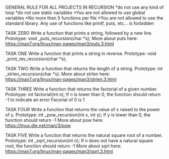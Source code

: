 GENERAL RULE FOR ALL PROJECTS IN RECURSION
*do not use any kind of loop
*do not use static variables
*You are not allowed to use global variables
*No more than 5 functions per file
*You are not allowed to use the standard library. Any use of functions like printf, puts, etc… is forbidden

TASK ZERO
Write a function that prints a string, followed by a new line.
    Prototype: void _puts_recursion(char *s);
More about puts here: https://man7.org/linux/man-pages/man3/puts.3.html

TASK ONE
Write a function that prints a string in reverse.
    Prototype: void _print_rev_recursion(char *s);

TASK TWO
Write a function that returns the length of a string.
    Prototype: int _strlen_recursion(char *s):
More about strlen here: https://man7.org/linux/man-pages/man3/strlen.3.html

TASK THREE
Write a function that returns the factorial of a given number.
    Prototype: int factorial(int n);
    If n is lower than 0, the function should return -1 to indicate an error
    Facorial of 0 is 1

TASK FOUR
Write a function that returns the value of x raised to the power of y.
    Prototype: int _pow_recursion(int x, int y);
    If y is lower than 0, the function should return -1
More about pow here: https://linux.die.net/man/3/pow

TASK FIVE
Write a function that returns the natural square root of a number.
    Prototype: int _sqrt_recursion(int n);
    If n does not have a natural square root, the function should return -1
More about sqrt here: https://man7.org/linux/man-pages/man3/sqrt.3.html
